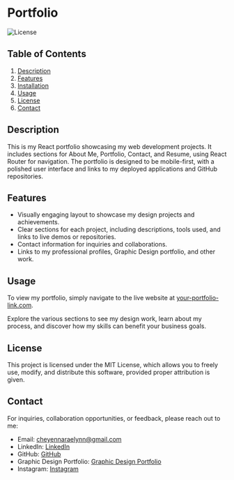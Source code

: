 # Portfolio

![License](https://img.shields.io/badge/license-MIT-brightgreen.svg)

## Table of Contents
1. [Description](#description)
2. [Features](#features)
3. [Installation](#installation)
4. [Usage](#usage)
6. [License](#license)
9. [Contact](#contact)

## Description
This is my React portfolio showcasing my web development projects. It includes sections for About Me, Portfolio, Contact, and Resume, using React Router for navigation. The portfolio is designed to be mobile-first, with a polished user interface and links to my deployed applications and GitHub repositories.

## Features
- Visually engaging layout to showcase my design projects and achievements.
- Clear sections for each project, including descriptions, tools used, and links to live demos or repositories.
- Contact information for inquiries and collaborations.
- Links to my professional profiles, Graphic Design portfolio, and other work.

## Usage
To view my portfolio, simply navigate to the live website at [your-portfolio-link.com](#).

Explore the various sections to see my design work, learn about my process, and discover how my skills can benefit your business goals.

## License
This project is licensed under the MIT License, which allows you to freely use, modify, and distribute this software, provided proper attribution is given.

## Contact
For inquiries, collaboration opportunities, or feedback, please reach out to me:
- Email: [cheyennaraelynn@gmail.com](mailto:cheyennaraelynn@gmail.com)
- LinkedIn: [LinkedIn](https://www.linkedin.com/in/cheyenna-raelynn)
- GitHub: [GitHub](https://github.com/RaeOfChey)
- Graphic Design Portfolio: [Graphic Design Portfolio](https://cheyennaraelynn.myportfolio.com/)
- Instagram: [Instagram](https://www.instagram.com/raeofchey/)


